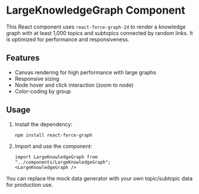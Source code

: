 # LargeKnowledgeGraph Component

This React component uses `react-force-graph-2d` to render a knowledge graph with at least 1,000 topics and subtopics connected by random links. It is optimized for performance and responsiveness.

## Features
- Canvas rendering for high performance with large graphs
- Responsive sizing
- Node hover and click interaction (zoom to node)
- Color-coding by group

## Usage
1. Install the dependency:
   ```bash
   npm install react-force-graph
   ```
2. Import and use the component:
   ```tsx
   import LargeKnowledgeGraph from "../components/LargeKnowledgeGraph";
   <LargeKnowledgeGraph />
   ```

You can replace the mock data generator with your own topic/subtopic data for production use.

